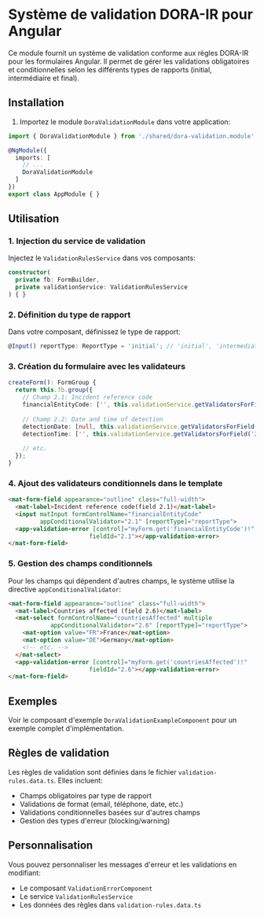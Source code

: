 # Système de validation DORA-IR pour Angular

Ce module fournit un système de validation conforme aux règles DORA-IR pour les formulaires Angular. Il permet de gérer les validations obligatoires et conditionnelles selon les différents types de rapports (initial, intermédiaire et final).

## Installation

1. Importez le module `DoraValidationModule` dans votre application:

```typescript
import { DoraValidationModule } from './shared/dora-validation.module';

@NgModule({
  imports: [
    // ...
    DoraValidationModule
  ]
})
export class AppModule { }
```

## Utilisation

### 1. Injection du service de validation

Injectez le `ValidationRulesService` dans vos composants:

```typescript
constructor(
  private fb: FormBuilder,
  private validationService: ValidationRulesService
) { }
```

### 2. Définition du type de rapport

Dans votre composant, définissez le type de rapport:

```typescript
@Input() reportType: ReportType = 'initial'; // 'initial', 'intermediate', ou 'final'
```

### 3. Création du formulaire avec les validateurs

```typescript
createForm(): FormGroup {
  return this.fb.group({
    // Champ 2.1: Incident reference code
    financialEntityCode: ['', this.validationService.getValidatorsForField('2.1', this.reportType)],
    
    // Champ 2.2: Date and time of detection
    detectionDate: [null, this.validationService.getValidatorsForField('2.2', this.reportType)],
    detectionTime: ['', this.validationService.getValidatorsForField('2.2', this.reportType)],
    
    // etc.
  });
}
```

### 4. Ajout des validateurs conditionnels dans le template

```html
<mat-form-field appearance="outline" class="full-width">
  <mat-label>Incident reference code(field 2.1)</mat-label>
  <input matInput formControlName="financialEntityCode"
         appConditionalValidator="2.1" [reportType]="reportType">
  <app-validation-error [control]="myForm.get('financialEntityCode')!" 
                       fieldId="2.1"></app-validation-error>
</mat-form-field>
```

### 5. Gestion des champs conditionnels

Pour les champs qui dépendent d'autres champs, le système utilise la directive `appConditionalValidator`:

```html
<mat-form-field appearance="outline" class="full-width">
  <mat-label>Countries affected (field 2.6)</mat-label>
  <mat-select formControlName="countriesAffected" multiple
            appConditionalValidator="2.6" [reportType]="reportType">
    <mat-option value="FR">France</mat-option>
    <mat-option value="DE">Germany</mat-option>
    <!-- etc. -->
  </mat-select>
  <app-validation-error [control]="myForm.get('countriesAffected')!" 
                       fieldId="2.6"></app-validation-error>
</mat-form-field>
```

## Exemples

Voir le composant d'exemple `DoraValidationExampleComponent` pour un exemple complet d'implémentation.

## Règles de validation

Les règles de validation sont définies dans le fichier `validation-rules.data.ts`. Elles incluent:
- Champs obligatoires par type de rapport
- Validations de format (email, téléphone, date, etc.)
- Validations conditionnelles basées sur d'autres champs
- Gestion des types d'erreur (blocking/warning)

## Personnalisation

Vous pouvez personnaliser les messages d'erreur et les validations en modifiant:
- Le composant `ValidationErrorComponent`
- Le service `ValidationRulesService`
- Les données des règles dans `validation-rules.data.ts`
